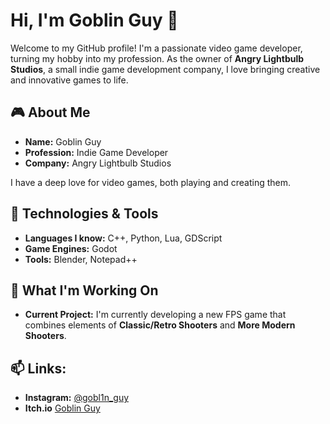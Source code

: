 # Hi, I'm Goblin Guy 👋

Welcome to my GitHub profile! I'm a passionate video game developer, turning my hobby into my profession. As the owner of **Angry Lightbulb Studios**, a small indie game development company, I love bringing creative and innovative games to life.

## 🎮 About Me

- **Name:** Goblin Guy
- **Profession:** Indie Game Developer
- **Company:** Angry Lightbulb Studios

I have a deep love for video games, both playing and creating them.

## 🔧 Technologies & Tools

- **Languages I know:** C++, Python, Lua, GDScript
- **Game Engines:** Godot
- **Tools:** Blender, Notepad++

## 🚀 What I'm Working On

- **Current Project:** I'm currently developing a new FPS game that combines elements of **Classic/Retro Shooters** and **More Modern Shooters**.

## 📫 Links:

- **Instagram:** [@gobl1n_guy](https://www.instagram.com/gobl1n_guy/)
- **Itch.io** [Goblin Guy](https://th4t-1g0bl1n.itch.io/)

